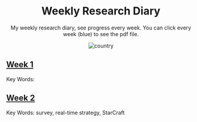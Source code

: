 <h1 align="center">Weekly Research Diary</h1>
<div align="center">

My weekly research diary, see progress every week. You can click every week (blue) to see the pdf file.

![country](https://img.shields.io/badge/country-China-red)

</div>


## [Week 1](./report/week1.pdf)
Key Words: 

## [Week 2](./report/week2.pdf)
Key Words: survey, real-time strategy, StarCraft